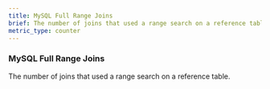 ```yaml
---
title: MySQL Full Range Joins
brief: The number of joins that used a range search on a reference table.
metric_type: counter
---
```

### MySQL Full Range Joins

The number of joins that used a range search on a reference table.
